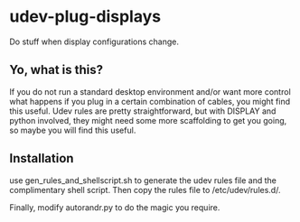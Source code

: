 # udev-plug-displays
Do stuff when display configurations change.

## Yo, what is this?
If you do not run a standard desktop environment and/or want more control what happens if you plug in a certain combination of cables, you might find this useful. Udev rules are pretty straightforward, but with DISPLAY and python involved, they might need some more scaffolding to get you going, so maybe you will find this useful.

## Installation
use gen_rules_and_shellscript.sh to generate the udev rules file and the complimentary shell script. Then copy the rules file to /etc/udev/rules.d/.

Finally, modify autorandr.py to do the magic you require.
